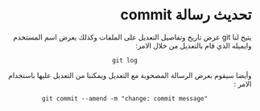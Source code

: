 <div dir="rtl">


# تحديث رسالة commit 

يتيح لنا git عرض تاريخ وتفاصيل التعديل على الملفات وكذلك يعرض اسم المستخدم وايميله الذي قام بالتعديل من خلال الامر: 
<div style="text-align:center">

 
<div dir="ltr">


`git log`


</div>


</div>
وأيضا سيقوم بعرض الرسالة المصحوبة مع التعديل ويمكننا من التعديل عليها باستخدام الامر : 
<div style="text-align:center">

 
<div dir="ltr">


`git commit --amend -m "change: commit message"`


</div>


</div>

</div>


